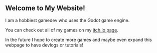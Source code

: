 ## Welcome to My Website!

I am a hobbiest gamedev who uses the Godot game engine.

You can check out all of my games on my [itch.io page](https://spookyhousegames.itch.io/).

In the future I hope to create more games and maybe even expand this webpage to have devlogs or tutorials!

